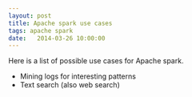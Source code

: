 ```yaml
---
layout: post
title: Apache spark use cases
tags: apache spark
date:   2014-03-26 10:00:00
---
```


Here is a list of possible use cases for Apache spark.

- Mining logs for interesting patterns
- Text search (also web search)
